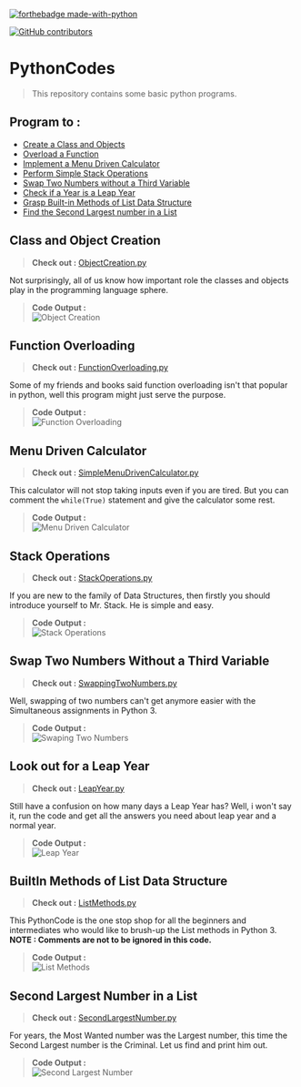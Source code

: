 [![forthebadge made-with-python](http://ForTheBadge.com/images/badges/made-with-python.svg)](https://www.python.org/)

[![GitHub contributors](https://img.shields.io/github/contributors/Naereen/StrapDown.js.svg)](https://github.com/somrajchowdhury/PythonCodes/graphs/contributors)

# PythonCodes

> This repository contains some basic python programs.

## Program to :

- [Create a Class and Objects](#class-and-object-creation)
- [Overload a Function](#function-overloading)
- [Implement a Menu Driven Calculator](#menu-driven-calculator)
- [Perform Simple Stack Operations](#stack-operations)
- [Swap Two Numbers without a Third Variable](#swap-two-numbers-without-a-third-variable)
- [Check if a Year is a Leap Year](#look-out-for-a-leap-year)
- [Grasp Built-in Methods of List Data Structure](#builtin-methods-of-list-data-structure)
- [Find the Second Largest number in a List](#second-largest-number-in-a-list)

## Class and Object Creation

> **Check out :** [ObjectCreation.py](https://github.com/somrajchowdhury/PythonCodes/blob/master/ObjectCreation.py)

Not surprisingly, all of us know how important role the classes and objects play in the programming language sphere. 
> **Code Output :**         
> ![Object Creation](https://github.com/somrajchowdhury/PythonCodes/blob/master/Outputs/ObjectCreation.png "Object Creation")

## Function Overloading

> **Check out :** [FunctionOverloading.py](https://github.com/somrajchowdhury/PythonCodes/blob/master/FunctionOverloading.py)

Some of my friends and books said function overloading isn't that popular in python, well this program might just serve the purpose.
> **Code Output :**         
> ![Function Overloading](https://github.com/somrajchowdhury/PythonCodes/blob/master/Outputs/FunctionOverloading.png "Function Overloading")

## Menu Driven Calculator

> **Check out :** [SimpleMenuDrivenCalculator.py](https://github.com/somrajchowdhury/PythonCodes/blob/master/SimpleMenuDrivenCalculator.py)

This calculator will not stop taking inputs even if you are tired. But you can comment the `while(True)` statement and give the calculator some rest.
> **Code Output :**         
> ![Menu Driven Calculator](https://github.com/somrajchowdhury/PythonCodes/blob/master/Outputs/SimpleMenuDrivenCalculator.png "Menu Driven Calculator")

## Stack Operations

> **Check out :** [StackOperations.py](https://github.com/somrajchowdhury/PythonCodes/blob/master/StackOperations.py)

If you are new to the family of Data Structures, then firstly you should introduce yourself to Mr. Stack. He is simple and easy.
> **Code Output :**         
> ![Stack Operations](https://github.com/somrajchowdhury/PythonCodes/blob/master/Outputs/StackOperations.png "Stack Operations")

## Swap Two Numbers Without a Third Variable

> **Check out :** [SwappingTwoNumbers.py](https://github.com/somrajchowdhury/PythonCodes/blob/master/SwappingTwoNumbers.py)

Well, swapping of two numbers can't get anymore easier with the Simultaneous assignments in Python 3.
> **Code Output :**         
> ![Swaping Two Numbers](https://github.com/somrajchowdhury/PythonCodes/blob/master/Outputs/SwappingTwoNumbers.png "Swap Two Numbers Without a Third Variable")

## Look out for a Leap Year

> **Check out :** [LeapYear.py](https://github.com/somrajchowdhury/PythonCodes/blob/master/LeapYear.py)

Still have a confusion on how many days a Leap Year has? Well, i won't say it, run the code and get all the answers you need about leap year and a normal year.
> **Code Output :**         
> ![Leap Year](https://github.com/somrajchowdhury/PythonCodes/blob/master/Outputs/LeapYear.png "Checks if a year is a Lear Year")

## BuiltIn Methods of List Data Structure

> **Check out :** [ListMethods.py](https://github.com/somrajchowdhury/PythonCodes/blob/master/ListMethods.py)

This PythonCode is the one stop shop for all the beginners and intermediates who would like to brush-up the List methods in Python 3. **NOTE : Comments are not to be ignored in this code.**
> **Code Output :**         
> ![List Methods](https://github.com/somrajchowdhury/PythonCodes/blob/master/Outputs/ListMethods.png "One stop to know all about the List Data Structure")

## Second Largest Number in a List

> **Check out :** [SecondLargestNumber.py](https://github.com/somrajchowdhury/PythonCodes/blob/master/SecondLargestNumber.py)

For years, the Most Wanted number was the Largest number, this time the Second Largest number is the Criminal. Let us find and print him out.
> **Code Output :**         
> ![Second Largest Number](https://github.com/somrajchowdhury/PythonCodes/blob/master/Outputs/SecondLargestNumber.png "Find the Second Largest Number in a List")
